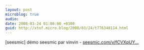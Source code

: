 ```yaml
---
layout: post
microblog: true
audio: 
date: 2008-03-24 01:00:00 +0100
guid: http://xtof.micro.blog/2008/03/24/t776340114.html
---
```

[seesmic]  démo seesmic par vinvin - [seesmic.com/v/fCVXpUY...](http://seesmic.com/v/fCVXpUYqYa)
